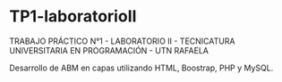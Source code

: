 # TP1-laboratorioII

TRABAJO PRÁCTICO N°1 - LABORATORIO II - TECNICATURA UNIVERSITARIA EN PROGRAMACIÓN - UTN RAFAELA

Desarrollo de ABM en capas utilizando HTML, Boostrap, PHP y MySQL.
